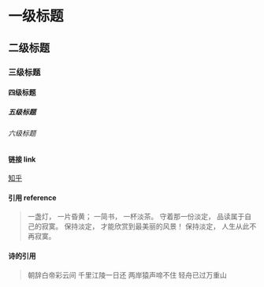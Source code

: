 # 一级标题
## 二级标题
### 三级标题
#### 四级标题
##### 五级标题
###### 六级标题

#### 链接 link
[知乎](www.zhihu.com)

#### 引用 reference
> 一盏灯， 一片昏黄； 一简书， 一杯淡茶。 守着那一份淡定， 品读属于自己的寂寞。 保持淡定， 才能欣赏到最美丽的风景！ 保持淡定， 人生从此不再寂寞。

#### 诗的引用
> 朝辞白帝彩云间
> 千里江陵一日还
> 两岸猿声啼不住
> 轻舟已过万重山
 

